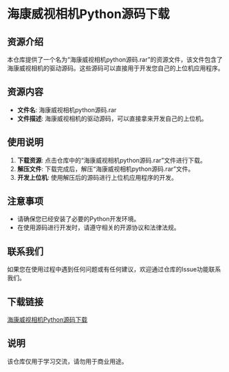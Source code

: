 # 海康威视相机Python源码下载

## 资源介绍

本仓库提供了一个名为“海康威视相机python源码.rar”的资源文件，该文件包含了海康威视相机的驱动源码。这些源码可以直接用于开发您自己的上位机应用程序。

## 资源内容

- **文件名**: 海康威视相机python源码.rar
- **文件描述**: 海康威视相机的驱动源码，可以直接拿来开发自己的上位机。

## 使用说明

1. **下载资源**: 点击仓库中的“海康威视相机python源码.rar”文件进行下载。
2. **解压文件**: 下载完成后，解压“海康威视相机python源码.rar”文件。
3. **开发上位机**: 使用解压后的源码进行上位机应用程序的开发。

## 注意事项

- 请确保您已经安装了必要的Python开发环境。
- 在使用源码进行开发时，请遵守相关的开源协议和法律法规。

## 联系我们

如果您在使用过程中遇到任何问题或有任何建议，欢迎通过仓库的Issue功能联系我们。

## 下载链接
[海康威视相机Python源码下载](https://pan.quark.cn/s/a047e7e9dbd2)

## 说明

该仓库仅用于学习交流，请勿用于商业用途。
